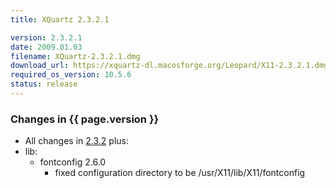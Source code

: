 ```yaml
---
title: XQuartz 2.3.2.1

version: 2.3.2.1
date: 2009.01.03
filename: XQuartz-2.3.2.1.dmg
download_url: https://xquartz-dl.macosforge.org/Leopard/X11-2.3.2.1.dmg
required_os_version: 10.5.6
status: release
---
```


### Changes in {{ page.version }} ###
  * All changes in [2.3.2](XQuartz-2.3.2.html) plus:
  * lib:
    * fontconfig 2.6.0
      * fixed configuration directory to be /usr/X11/lib/X11/fontconfig

